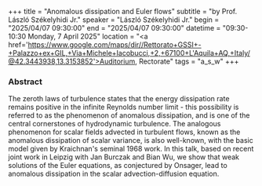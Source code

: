 +++
title = "Anomalous dissipation and Euler flows"
subtitle = "by Prof. László Székelyhidi Jr."
speaker = "László Székelyhidi Jr."
begin = "2025/04/07  09:30:00"
end = "2025/04/07  09:30:00"
datetime = "09:30-10:30 Monday, 7 April 2025"
location = "<a href='https://www.google.com/maps/dir//Rettorato+GSSI+-+Palazzo+ex+GIL,+Via+Michele+Iacobucci,+2,+67100+L'Aquila+AQ,+Italy/@42.3443938,13.3153852'>Auditorium, Rectorate</a>"
tags = "a_s_w"
+++

### Abstract
The zeroth laws of turbulence states that the energy dissipation rate remains positive in the infinite Reynolds number limit - this possibility is referred to as the phenomenon of anomalous dissipation, and is one of the central cornerstones of hydrodynamic turbulence. The analogous phenomenon for scalar fields advected in turbulent flows, known as the anomalous dissipation of scalar variance, is also well-known, with the basic model given by Kraichnan's seminal 1968 work. In this talk, based on recent joint work in Leipzig with Jan Burczak and Bian Wu, we show that weak solutions of the Euler equations, as conjectured by Onsager, lead to anomalous dissipation in the scalar advection-diffusion equation.

